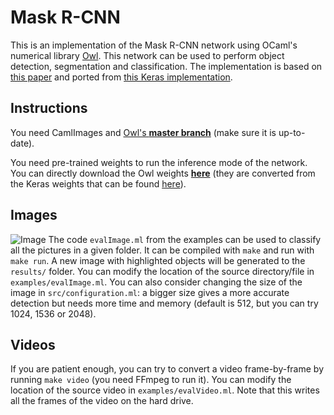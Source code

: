 # Mask R-CNN

This is an implementation of the Mask R-CNN network using OCaml's numerical library [Owl](https://github.com/owlbarn/owl). This network can be used to perform object detection, segmentation and classification. The implementation is based on [this paper](https://arxiv.org/abs/1703.06870) and ported from [this Keras implementation](https://github.com/matterport/Mask_RCNN).

## Instructions
You need CamlImages and [Owl's **master branch**](https://github.com/owlbarn/owl) (make sure it is up-to-date).

You need pre-trained weights to run the inference mode of the network. You can directly download the Owl weights **[here](https://drive.google.com/open?id=1MTnjFeSNB3Xuh471Lnk0iK-90AzTXf8k)** (they are converted from the Keras weights that can be found [here](https://github.com/matterport/Mask_RCNN/releases)).

## Images
![Image](https://github.com/pvdhove/owl-mask-rcnn/blob/master/results/output_1536.jpg)
The code `evalImage.ml` from the examples can be used to classify all the pictures in a given folder. It can be compiled with `make` and run with `make run`. A new image with highlighted objects will be generated to the `results/` folder. You can modify the location of the source directory/file in `examples/evalImage.ml`. You can also consider changing the size of the image in `src/configuration.ml`: a bigger size gives a more accurate detection but needs more time and memory (default is 512, but you can try 1024, 1536 or 2048).

## Videos
If you are patient enough, you can try to convert a video frame-by-frame by running `make video` (you need FFmpeg to run it). You can modify the location of the source video in `examples/evalVideo.ml`. Note that this writes all the frames of the video on the hard drive.
